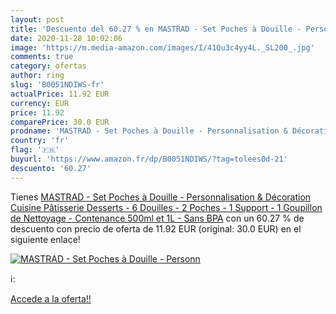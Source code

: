 ```yaml
---
layout: post
title: 'Descuento del 60.27 % en MASTRAD - Set Poches à Douille - Personn'
date: 2020-11-28 10:02:06
image: 'https://m.media-amazon.com/images/I/41Qu3c4yy4L._SL200_.jpg'
comments: true
category: ofertas
author: ring
slug: 'B0051NDIWS-fr'
actualPrice: 11.92 EUR
currency: EUR
price: 11.92
comparePrice: 30.0 EUR
prodname: 'MASTRAD - Set Poches à Douille - Personnalisation & Décoration Cuisine Pâtisserie Desserts - 6 Douilles - 2 Poches - 1 Support - 1 Goupillon de Nettoyage - Contenance 500ml et 1L - Sans BPA'
country: 'fr'
flag: '🇫🇷'
buyurl: 'https://www.amazon.fr/dp/B0051NDIWS/?tag=tolees0d-21'
descuento: '60.27'
---
```


Tienes [MASTRAD - Set Poches à Douille - Personnalisation & Décoration Cuisine Pâtisserie Desserts - 6 Douilles - 2 Poches - 1 Support - 1 Goupillon de Nettoyage - Contenance 500ml et 1L - Sans BPA](https://www.amazon.fr/dp/B0051NDIWS/?tag=tolees0d-21) con un 60.27 % de descuento con precio de oferta de 11.92 EUR (original: 30.0 EUR) en el siguiente enlace!

[![MASTRAD - Set Poches à Douille - Personn](https://m.media-amazon.com/images/I/41Qu3c4yy4L._SL200_.jpg)](https://www.amazon.fr/dp/B0051NDIWS/?tag=tolees0d-21)

ℹ️:


[Accede a la oferta!!](https://www.amazon.fr/dp/B0051NDIWS/?tag=tolees0d-21)
